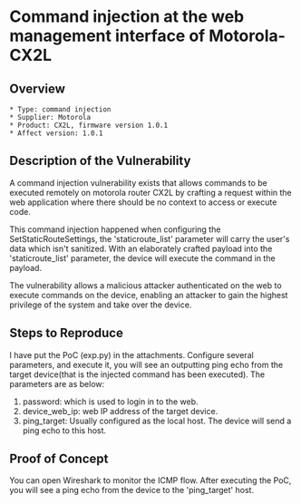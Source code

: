 # Command injection at the web management interface of Motorola-CX2L

## Overview

    * Type: command injection
    * Supplier: Motorola
    * Product: CX2L, firmware version 1.0.1
    * Affect version: 1.0.1

## Description of the Vulnerability

A command injection vulnerability exists that allows commands to be executed remotely on motorola router CX2L by crafting a request within the web application where there should be no context to access or execute code.

This command injection happened when configuring the SetStaticRouteSettings, the 'staticroute_list' parameter will carry the user's data which isn't sanitized. With an elaborately crafted payload into the 'staticroute_list' parameter, the device will execute the command in the payload.

The vulnerability allows a malicious attacker authenticated on the web to execute commands on the device, enabling an attacker to gain the highest privilege of the system and take over the device.


## Steps to Reproduce

I have put the PoC (exp.py) in the attachments.  Configure several parameters, and execute it, you will see an outputting ping echo from the target device(that is the injected command has been executed). The parameters are as below:
1. password: which is used to login in to the web.
2. device_web_ip: web IP address of the target device.
3. ping_target: Usually configured as the local host. The device will send a ping echo to this host.

## Proof of Concept

You can open Wireshark to monitor the ICMP flow. After executing the PoC, you will see a ping echo from the device to the 'ping_target' host.
